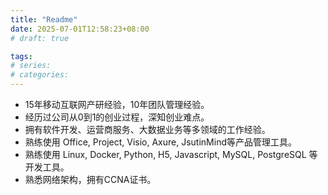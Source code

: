 ```yaml
---
title: "Readme"
date: 2025-07-01T12:58:23+08:00
# draft: true

tags:
# series:
# categories:
---
```


- 15年移动互联网产研经验，10年团队管理经验。
- 经历过公司从0到1的创业过程，深知创业难点。
- 拥有软件开发、运营商服务、大数据业务等多领域的工作经验。
- 熟练使用 Office, Project, Visio, Axure, JsutinMind等产品管理工具。
- 熟练使用 Linux, Docker, Python, H5, Javascript, MySQL, PostgreSQL 等开发工具。
- 熟悉网络架构，拥有CCNA证书。